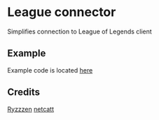 # League connector

Simplifies connection to League of Legends client

## Example

Example code is located [here](https://github.com/netcatt/league-connector/blob/master/example.js)

## Credits

[Ryzzzen](https://github.com/Ryzzzen)
[netcatt](https://github.com/netcatt)
